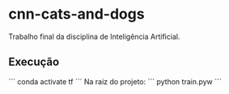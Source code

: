 # cnn-cats-and-dogs
Trabalho final da disciplina de Inteligência Artificial.

## Execução
´´´
conda activate tf
´´´
Na raiz do projeto:
´´´
python train.pyw
´´´
